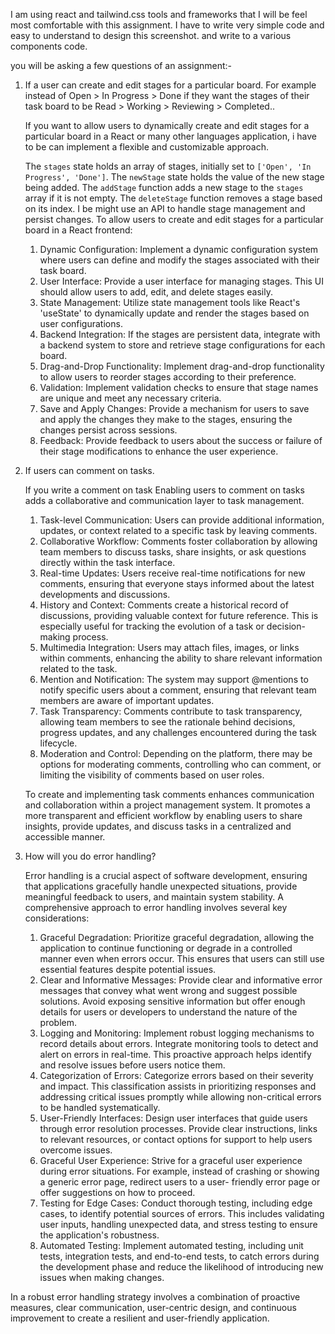 I am using react and tailwind.css tools and frameworks that I will be feel most comfortable with this assignment.
I have to write very simple code and easy to understand to design this screenshot. and write to a various components code.

you will be asking a few questions of an assignment:-

1) If a user can create and edit stages for a particular board. For example instead of
Open > In Progress > Done if they want the stages of their task board to be Read >
Working > Reviewing > Completed..

   If you want to allow users to dynamically create and edit stages for a particular board in a React or many other languages application,
   i have to be can implement a flexible and customizable approach. 

   The `stages` state holds an array of stages, initially set to `['Open', 'In Progress', 'Done']`.
   The `newStage` state holds the value of the new stage being added.
   The `addStage` function adds a new stage to the `stages` array if it is not empty.
   The `deleteStage` function removes a stage based on its index.
   I be might use an API to handle stage management and persist changes.
   To allow users to create and edit stages for a particular board in a React frontend:

   1. Dynamic Configuration: Implement a dynamic configuration system where users can define and modify the stages associated with their task board.
   2. User Interface: Provide a user interface for managing stages. This UI should allow users to add, edit, and delete stages easily.
   3. State Management: Utilize state management tools like React's 'useState' to dynamically update and render the stages based on user configurations.
   4. Backend Integration: If the stages are persistent data, integrate with a backend system to store and retrieve stage configurations for each board.
   5. Drag-and-Drop Functionality: Implement drag-and-drop functionality to allow users to reorder stages according to their preference.
   6. Validation: Implement validation checks to ensure that stage names are unique and meet any necessary criteria.
   7. Save and Apply Changes: Provide a mechanism for users to save and apply the changes they make to the stages, ensuring the changes persist across sessions.
   8. Feedback: Provide feedback to users about the success or failure of their stage modifications to enhance the user experience.


2) If users can comment on tasks.

   If you write a comment on task Enabling users to comment on tasks adds a collaborative and communication layer to task management. 
   1. Task-level Communication: Users can provide additional information, updates, or context related to a specific task by leaving comments.
   2. Collaborative Workflow: Comments foster collaboration by allowing team members to discuss tasks, share insights, or ask questions directly within the task interface.
   3. Real-time Updates: Users receive real-time notifications for new comments, ensuring that everyone stays informed about the latest developments and discussions.
   4. History and Context: Comments create a historical record of discussions, providing valuable context for future reference. This is especially useful for tracking the evolution of a 
   task or decision-making process.
   5. Multimedia Integration: Users may attach files, images, or links within comments, enhancing the ability to share relevant information related to the task.
   6. Mention and Notification: The system may support @mentions to notify specific users about a comment, ensuring that relevant team members are aware of important updates.
   7. Task Transparency: Comments contribute to task transparency, allowing team members to see the rationale behind decisions, progress updates, and any challenges encountered during 
      the task lifecycle.
   8. Moderation and Control: Depending on the platform, there may be options for moderating comments, controlling who can comment, or limiting the visibility of comments based on user 
      roles.

    To create and implementing task comments enhances communication and collaboration within a project management system. 
    It promotes a more transparent and efficient workflow by enabling users to share insights, provide updates, and discuss tasks in a centralized and accessible manner.

3) How will you do error handling?

   Error handling is a crucial aspect of software development, ensuring that applications gracefully handle unexpected situations, provide meaningful feedback to users, and maintain 
   system stability.
   A comprehensive approach to error handling involves several key considerations:
   1. Graceful Degradation: Prioritize graceful degradation, allowing the application to continue functioning or degrade in a controlled manner even when errors occur. This ensures that 
   users can still use essential features despite potential issues.
   2. Clear and Informative Messages: Provide clear and informative error messages that convey what went wrong and suggest possible solutions. Avoid exposing sensitive information but 
   offer enough details for users or developers to understand the nature of the problem.
   3. Logging and Monitoring: Implement robust logging mechanisms to record details about errors. Integrate monitoring tools to detect and alert on errors in real-time. This proactive 
   approach helps identify and resolve issues before users notice them.
   4. Categorization of Errors: Categorize errors based on their severity and impact. This classification assists in prioritizing responses and addressing critical issues promptly while 
   allowing non-critical errors to be handled systematically.
   5. User-Friendly Interfaces: Design user interfaces that guide users through error resolution processes. Provide clear instructions, links to relevant resources, or contact options 
   for support to help users overcome issues.
   6. Graceful User Experience: Strive for a graceful user experience during error situations. For example, instead of crashing or showing a generic error page, redirect users to a user- 
   friendly error page or offer suggestions on how to proceed.
   7. Testing for Edge Cases: Conduct thorough testing, including edge cases, to identify potential sources of errors. This includes validating user inputs, handling unexpected data, and 
   stress testing to ensure the application's robustness.
   8. Automated Testing: Implement automated testing, including unit tests, integration tests, and end-to-end tests, to catch errors during the development phase and reduce the 
   likelihood 
   of introducing new issues when making changes.

In a robust error handling strategy involves a combination of proactive measures, clear communication, user-centric design, and continuous improvement to create a resilient and user-friendly application.

